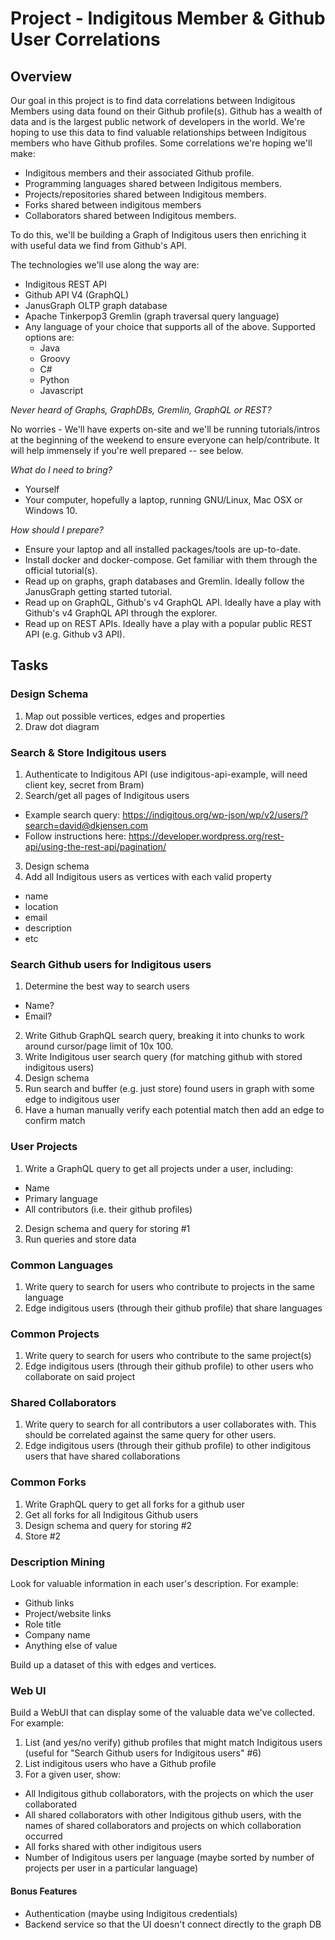 # Project - Indigitous Member & Github User Correlations

## Overview

Our goal in this project is to find data correlations between Indigitous Members using data found on their Github profile(s). Github has a wealth of data and is the largest public network of developers in the world. We're hoping to use this data to find valuable relationships between Indigitous members who have Github profiles. Some correlations we're hoping we'll make:

* Indigitous members and their associated Github profile.
* Programming languages shared between Indigitous members.
* Projects/repositories shared between Indigitous members.
* Forks shared between indigitous members
* Collaborators shared between Indigitous members.

To do this, we'll be building a Graph of Indigitous users then enriching it with useful data we find from Github's API.

The technologies we'll use along the way are:

* Indigitous REST API
* Github API V4 (GraphQL)
* JanusGraph OLTP graph database
* Apache Tinkerpop3 Gremlin (graph traversal query language)
* Any language of your choice that supports all of the above. Supported options are:
  - Java
  - Groovy
  - C#
  - Python
  - Javascript

_Never heard of Graphs, GraphDBs, Gremlin, GraphQL or REST?_

No worries - We'll have experts on-site and we'll be running tutorials/intros at the beginning of the weekend to ensure everyone can help/contribute. It will help immensely if you're well prepared -- see below.

_What do I need to bring?_

* Yourself
* Your computer, hopefully a laptop, running GNU/Linux, Mac OSX or Windows 10.

_How should I prepare?_

* Ensure your laptop and all installed packages/tools are up-to-date.
* Install docker and docker-compose. Get familiar with them through the official tutorial(s).
* Read up on graphs, graph databases and Gremlin. Ideally follow the JanusGraph getting started tutorial.
* Read up on GraphQL, Github's v4 GraphQL API. Ideally have a play with Github's v4 GraphQL API through the explorer.
* Read up on REST APIs. Ideally have a play with a popular public REST API (e.g. Github v3 API).

## Tasks

### Design Schema
1. Map out possible vertices, edges and properties
2. Draw dot diagram

### Search & Store Indigitous users
1. Authenticate to Indigitous API (use indigitous-api-example, will need client key, secret from Bram)
2. Search/get all pages of Indigitous users
  - Example search query: https://indigitous.org/wp-json/wp/v2/users/?search=david@dkjensen.com
  - Follow instructions here: https://developer.wordpress.org/rest-api/using-the-rest-api/pagination/
3. Design schema
4. Add all Indigitous users as vertices with each valid property
  - name
  - location
  - email
  - description
  - etc

### Search Github users for Indigitous users
1. Determine the best way to search users
  - Name?
  - Email?
2. Write Github GraphQL search query, breaking it into chunks to work around cursor/page limit of 10x 100.
3. Write Indigitous user search query (for matching github with stored indigitous users)
4. Design schema
5. Run search and buffer (e.g. just store) found users in graph with some edge to indigitous user
6. Have a human manually verify each potential match then add an edge to confirm match

### User Projects
1. Write a GraphQL query to get all projects under a user, including:
  - Name
  - Primary language
  - All contributors (i.e. their github profiles)
2. Design schema and query for storing #1
3. Run queries and store data

### Common Languages
1. Write query to search for users who contribute to projects in the same language
2. Edge indigitous users (through their github profile) that share languages

### Common Projects
1. Write query to search for users who contribute to the same project(s)
2. Edge indigitous users (through their github profile) to other users who collaborate on said project

### Shared Collaborators
1. Write query to search for all contributors a user collaborates with. This should be correlated against the same query for other users.
2. Edge indigitous users (through their github profile) to other indigitous users that have shared collaborations

### Common Forks

1. Write GraphQL query to get all forks for a github user
2. Get all forks for all Indigitous Github users
3. Design schema and query for storing #2
4. Store #2

### Description Mining

Look for valuable information in each user's description. For example:
* Github links
* Project/website links
* Role title
* Company name
* Anything else of value

Build up a dataset of this with edges and vertices.

### Web UI

Build a WebUI that can display some of the valuable data we've collected. For example:

1. List (and yes/no verify) github profiles that might match Indigitous users (useful for "Search Github users for Indigitous users" #6)
2. List indigitous users who have a Github profile
3. For a given user, show:
  - All Indigitous github collaborators, with the projects on which the user collaborated
  - All shared collaborators with other Indigitous github users, with the names of shared collaborators and projects on which collaboration occurred
  - All forks shared with other indigitous users
  - Number of Indigitous users per language (maybe sorted by number of projects per user in a particular language)

#### Bonus Features
- Authentication (maybe using Indigitous credentials)
- Backend service so that the UI doesn't connect directly to the graph DB
